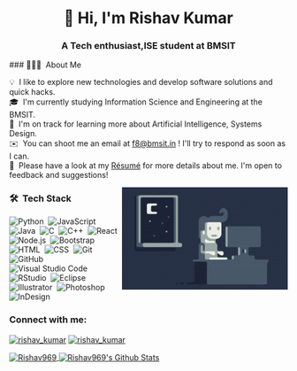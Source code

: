 <h1 align="center"> 🤙 Hi, I'm Rishav Kumar</h1>
<h3 align="center">A Tech enthusiast,ISE student at BMSIT</h3>
### 👨🏻‍💻 &nbsp;About Me

💡 &nbsp;I like to explore new technologies and develop software solutions and quick hacks.\
🎓 &nbsp;I'm currently studying Information Science and Engineering at the BMSIT.\
🌱 &nbsp;I'm on track for learning more about Artificial Intelligence, Systems Design.\
✉️ &nbsp;You can shoot me an email at f8@bmsit.in ! I'll try to respond as soon as I can.\
📄 &nbsp;Please have a look at my [Résumé](https://drive.google.com/file/d/10h6vfUjqrnUqlxVHKmiE7LYJlTgfD7bX/view?usp=drive_link) for more details about me. I'm open to feedback and suggestions!

<img alt="Night Coding" src="https://raw.githubusercontent.com/AVS1508/AVS1508/master/assets/Night-Coding.gif" align="right"/>

### 🛠 &nbsp;Tech Stack

![Python](https://img.shields.io/badge/-Python-05122A?style=flat&logo=python)&nbsp;
![JavaScript](https://img.shields.io/badge/-JavaScript-05122A?style=flat&logo=javascript)&nbsp;
![Java](https://img.shields.io/badge/-Java-05122A?style=flat&logo=Java&logoColor=FFA518)&nbsp;
![C](https://img.shields.io/badge/-C-05122A?style=flat&logo=C&logoColor=A8B9CC)&nbsp;
![C++](https://img.shields.io/badge/-C++-05122A?style=flat&logo=C%2B%2B&logoColor=00599C)&nbsp;
![React](https://img.shields.io/badge/-React-05122A?style=flat&logo=react)&nbsp;
![Node.js](https://img.shields.io/badge/-Node.js-05122A?style=flat&logo=node.js)&nbsp;
![Bootstrap](https://img.shields.io/badge/-Bootstrap-05122A?style=flat&logo=bootstrap&logoColor=563D7C)\
![HTML](https://img.shields.io/badge/-HTML-05122A?style=flat&logo=HTML5)&nbsp;
![CSS](https://img.shields.io/badge/-CSS-05122A?style=flat&logo=CSS3&logoColor=1572B6)&nbsp;
![Git](https://img.shields.io/badge/-Git-05122A?style=flat&logo=git)&nbsp;
![GitHub](https://img.shields.io/badge/-GitHub-05122A?style=flat&logo=github)&nbsp;
![Visual Studio Code](https://img.shields.io/badge/-Visual%20Studio%20Code-05122A?style=flat&logo=visual-studio-code&logoColor=007ACC)&nbsp;
![RStudio](https://img.shields.io/badge/-RStudio-05122A?style=flat&logo=rstudio)&nbsp;
![Eclipse](https://img.shields.io/badge/-Eclipse-05122A?style=flat&logo=eclipse-ide&logoColor=2C2255)\
![Illustrator](https://img.shields.io/badge/-Illustrator-05122A?style=flat&logo=adobe-illustrator)&nbsp;
![Photoshop](https://img.shields.io/badge/-Photoshop-05122A?style=flat&logo=adobe-photoshop)&nbsp;
![InDesign](https://img.shields.io/badge/-InDesign-05122A?style=flat&logo=adobe-indesign)

<h3 align="left">Connect with me:</h3>
<p align="left">
<a href="https://www.linkedin.com/in/rishav-kumar-74ba57251/" target="blank"><img align="center" src="https://raw.githubusercontent.com/rahuldkjain/github-profile-readme-generator/master/src/images/icons/Social/linked-in-alt.svg" alt="rishav_kumar" height="30" width="40" /></a>
<a href="https://instagram.com/_sanu_kr_" target="blank"><img align="center" src="https://raw.githubusercontent.com/rahuldkjain/github-profile-readme-generator/master/src/images/icons/Social/instagram.svg" alt="rishav_kumar" height="30" width="40" /></a>
</p>


<a href="">
    <img align="center" src="https://github-readme-stats.vercel.app/api/top-langs?username=Rishav969&theme=buefy&show_icons=false&locale=en&layout=compact" alt="Rishav969" />
</a>

<a href="">
    <img align="center" src="https://github-readme-stats.vercel.app/api?username=Rishav969&theme=buefy&show_icons=true" alt="Rishav969's Github Stats" />
</a>

